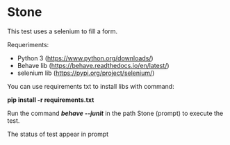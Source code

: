# Stone
This test uses a selenium to fill a form.

Requeriments:
 * Python 3 (https://www.python.org/downloads/)
 * Behave lib (https://behave.readthedocs.io/en/latest/)
 * selenium lib (https://pypi.org/project/selenium/)

You can use requirements txt to install libs with command:

**pip install -r requirements.txt**

Run the command ***behave --junit*** in the path Stone (prompt) to execute the test.

The status of test appear in prompt